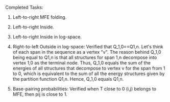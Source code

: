 Completed Tasks:
1. Left-to-right MFE folding.
2. Left-to-right Inside.
3. Left-to-right Inside in log-space.
4. Right-to-left Outside in log-space: Verified that Q_1,0==Q1,n.
Let's think of each span in the sequence as a vertex "v". The reason behind Q_1,0 being equal to Q1,n is that all structures for span 1,n decompose into vertex 1,0 as the terminal node. Thus, Q_1,0 equals the sum of the energies of all
structures that decompose to vertex v for the span from 1 to 0, which is equivalent to the sum of all the energy structures given by the partition function Q1,n. Hence, Q_1,0 equals Q1,n.

5. Base-pairing probabilities: Verified when T close to 0 (i,j) belongs to MFE, then pij is close to 1.
   


   
